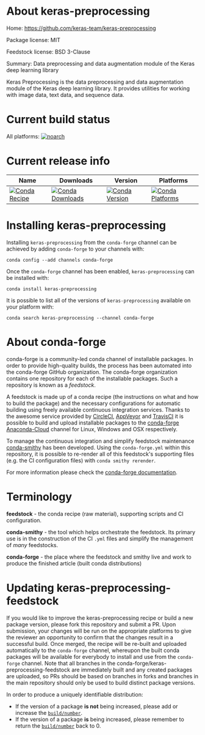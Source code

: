 About keras-preprocessing
=========================

Home: https://github.com/keras-team/keras-preprocessing

Package license: MIT

Feedstock license: BSD 3-Clause

Summary: Data preprocessing and data augmentation module of the Keras deep learning library

Keras Preprocessing is the data preprocessing and data augmentation module
of the Keras deep learning library. It provides utilities for working
with image data, text data, and sequence data.


Current build status
====================

All platforms:
[![noarch](https://img.shields.io/circleci/project/github/conda-forge/keras-preprocessing-feedstock/master.svg?label=noarch)](https://circleci.com/gh/conda-forge/keras-preprocessing-feedstock)

Current release info
====================

| Name | Downloads | Version | Platforms |
| --- | --- | --- | --- |
| [![Conda Recipe](https://img.shields.io/badge/recipe-keras--preprocessing-green.svg)](https://anaconda.org/conda-forge/keras-preprocessing) | [![Conda Downloads](https://img.shields.io/conda/dn/conda-forge/keras-preprocessing.svg)](https://anaconda.org/conda-forge/keras-preprocessing) | [![Conda Version](https://img.shields.io/conda/vn/conda-forge/keras-preprocessing.svg)](https://anaconda.org/conda-forge/keras-preprocessing) | [![Conda Platforms](https://img.shields.io/conda/pn/conda-forge/keras-preprocessing.svg)](https://anaconda.org/conda-forge/keras-preprocessing) |

Installing keras-preprocessing
==============================

Installing `keras-preprocessing` from the `conda-forge` channel can be achieved by adding `conda-forge` to your channels with:

```
conda config --add channels conda-forge
```

Once the `conda-forge` channel has been enabled, `keras-preprocessing` can be installed with:

```
conda install keras-preprocessing
```

It is possible to list all of the versions of `keras-preprocessing` available on your platform with:

```
conda search keras-preprocessing --channel conda-forge
```


About conda-forge
=================

conda-forge is a community-led conda channel of installable packages.
In order to provide high-quality builds, the process has been automated into the
conda-forge GitHub organization. The conda-forge organization contains one repository
for each of the installable packages. Such a repository is known as a *feedstock*.

A feedstock is made up of a conda recipe (the instructions on what and how to build
the package) and the necessary configurations for automatic building using freely
available continuous integration services. Thanks to the awesome service provided by
[CircleCI](https://circleci.com/), [AppVeyor](https://www.appveyor.com/)
and [TravisCI](https://travis-ci.org/) it is possible to build and upload installable
packages to the [conda-forge](https://anaconda.org/conda-forge)
[Anaconda-Cloud](https://anaconda.org/) channel for Linux, Windows and OSX respectively.

To manage the continuous integration and simplify feedstock maintenance
[conda-smithy](https://github.com/conda-forge/conda-smithy) has been developed.
Using the ``conda-forge.yml`` within this repository, it is possible to re-render all of
this feedstock's supporting files (e.g. the CI configuration files) with ``conda smithy rerender``.

For more information please check the [conda-forge documentation](https://conda-forge.org/docs/).

Terminology
===========

**feedstock** - the conda recipe (raw material), supporting scripts and CI configuration.

**conda-smithy** - the tool which helps orchestrate the feedstock.
                   Its primary use is in the construction of the CI ``.yml`` files
                   and simplify the management of *many* feedstocks.

**conda-forge** - the place where the feedstock and smithy live and work to
                  produce the finished article (built conda distributions)


Updating keras-preprocessing-feedstock
======================================

If you would like to improve the keras-preprocessing recipe or build a new
package version, please fork this repository and submit a PR. Upon submission,
your changes will be run on the appropriate platforms to give the reviewer an
opportunity to confirm that the changes result in a successful build. Once
merged, the recipe will be re-built and uploaded automatically to the
`conda-forge` channel, whereupon the built conda packages will be available for
everybody to install and use from the `conda-forge` channel.
Note that all branches in the conda-forge/keras-preprocessing-feedstock are
immediately built and any created packages are uploaded, so PRs should be based
on branches in forks and branches in the main repository should only be used to
build distinct package versions.

In order to produce a uniquely identifiable distribution:
 * If the version of a package **is not** being increased, please add or increase
   the [``build/number``](https://conda.io/docs/user-guide/tasks/build-packages/define-metadata.html#build-number-and-string).
 * If the version of a package **is** being increased, please remember to return
   the [``build/number``](https://conda.io/docs/user-guide/tasks/build-packages/define-metadata.html#build-number-and-string)
   back to 0.
